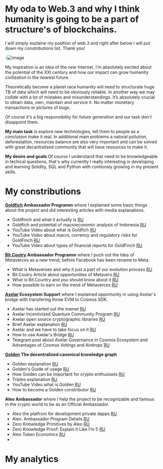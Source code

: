 # My oda to Web.3 and why I think humanity is going to be a part of structure's of blockchains.
I will simply explaine my position of web.3 and right after below I will put down my constributions list. Thank you!

-![image](https://www.google.com/url?sa=i&url=https%3A%2F%2Ftw.noxinfluencer.com%2Fyoutube%2Fvideo-analytics%2F-JvUoyvNX_k&psig=AOvVaw0QXfyN6JQprHdU9AOz-GE1&ust=1651148081536000&source=images&cd=vfe&ved=0CAwQjRxqFwoTCKjrysictPcCFQAAAAAdAAAAABAD)

My inspiration is an idea of the new Internet. I’m absolutely excited about the potential of the XXI century and how our impact can grow humanity civilization in the nearest future.

Theoretically become a planet race humanity will need to structurate huge TB of data which will need to be obviously reliable. In another way we may collide with a lot of mistakes and misunderstandings. It’s absolutely crucial to obtain data, own, maintain and service it. No matter monetary transactions or pictures of bugs.

Of course it's a big responsibility for future generation and our task don't disappoint them.

**My main task** is explore new technologies, tell them to people as a conclusion make it real. In additional main problems a natural pollution, deforestation, resources balance are also very important and can be solved with great decantralised community that will have resources to make it.

**My desire and goals**
Of course I understand that need to be knowledgeable in techical questions, that's why currently I really interesting in developing and learning  Solidity, SQL and Python with contionsly growing in my present skills.

# My constributions
**[Goldfich](https://goldfinch.finance/) Ambassador Programm** where I explained some basic things about the project and did interesting articles with media explanations.
- Goldfinch and what it actually is [RU](https://link.medium.com/p86Il1Y1ypb) 
- Goldfich and potential of macroeconomic analysis of Indonesia [RU](https://link.medium.com/CjYLdQa2ypb)
- YouTube Video about what is Goldfich [RU](https://www.youtube.com/watch?v=xoWeHZ1J4N8&t=82s)
- YouTube Video about macro, currency and regulatory risks for GoldFinch [RU](https://www.youtube.com/watch?v=L-PW4Q41S9s&t=72s)
- YouTube Video about types of financial reports for GoldFinch [RU](https://www.youtube.com/watch?v=Rz9U1rZ1Jio&t=83s)

**[Bit.Coutry](https://bit.country/) Ambassador Programm** where I puch out the Idea of Metaverces as a new trend, before Facebook has been rename to Meta.
- What is Metaverses and why it just a part of our evolution process [RU](https://link.medium.com/Ad3KlRm4ypb)
- Bit.Coutry Article about opportunities of Metavers [RU](https://link.medium.com/mdJHyni4ypb)
- What is Bit.Country and you should know about it [RU](https://www.youtube.com/watch?v=IMcsnR_QT2c&t=262s)
- How possible to earn on the trend of Metaverces [RU](https://www.youtube.com/watch?v=yBptMQDj4Xc&t=34s)

**[Axelar](https://axelar.network/) Ecosystem Support** where I explained opportunity in using Axelar's bridge with transfering throw EVM to Cosmos SDK.
- Axelar has started out the mainet [RU](https://link.medium.com/NUbOA9m5ypb)
- Axelar Incentivized Quantum Community Program [RU](https://link.medium.com/DVxE1Qs5ypb)
- Axelar open source cryptographic libraries [RU](https://link.medium.com/ELWMPzF5ypb) 
- Brief Axelar explanation [RU](https://www.youtube.com/watch?v=-rY60gYWAJI)
- Axelar and we have to take focus on it [RU](https://www.youtube.com/watch?v=kuB35eoAHLI&t=60s)
- How to use Axelar's Bridge [RU](https://www.youtube.com/watch?v=d6UCwiwXeQg&t=12s)
- Telegram post about Axelar Governance in Cosmos Ecosystem and Advantages of Cosmos Votings and Airdrops [RU](https://t.me/lifeofpunkchannel/191)

**[Golden](https://golden.com/explore) The decentralized canonical knowledge graph**
- Golden explanation [RU](https://link.medium.com/Jawj2jt6ypb)
- Golden's Guide of usage [RU](https://link.medium.com/2SC9m6z6ypb)
- How Golden can be important for crypto enthusiasts [RU](https://link.medium.com/vq3BvJD6ypb)
- Triples explanation [RU](https://link.medium.com/ImfnVbK6ypb)
- YouTube Video what is Golden [RU](https://www.youtube.com/watch?v=YQ0rztvqG0k&t=107s)
- How to become a Golden constributor [RU](https://www.youtube.com/watch?v=JHhTGHkyqrk&t=354s)

**Aleo Ambassador** where I help the project to be recognizable and famous in the crypto world to be as an Official Ambassador.
- Aleo the platfrom for development private dapps [RU](https://link.medium.com/g6mYvNHfzpb)
- Aleo. Ambassador Program Details [RU](https://link.medium.com/T4CrGHOfzpb)
- Zero Knowledge Primitives by Aleo [RU](https://link.medium.com/VLvdZYRfzpb)
- Zero Knowledge Proof: Explain it Like I’m 5 [RU](https://link.medium.com/irdelcWfzpb)
- Aleo Token Economics [RU](https://link.medium.com/rJ8frHZfzpb)
- 







# My analytics


